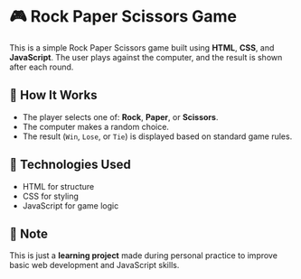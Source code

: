 # 🎮 Rock Paper Scissors Game

This is a simple Rock Paper Scissors game built using **HTML**, **CSS**, and **JavaScript**. The user plays against the computer, and the result is shown after each round.

## 🧠 How It Works

- The player selects one of: **Rock**, **Paper**, or **Scissors**.
- The computer makes a random choice.
- The result (`Win`, `Lose`, or `Tie`) is displayed based on standard game rules.

## 🎯 Technologies Used

- HTML for structure
- CSS for styling
- JavaScript for game logic

## 📌 Note

This is just a **learning project** made during personal practice to improve basic web development and JavaScript skills.

